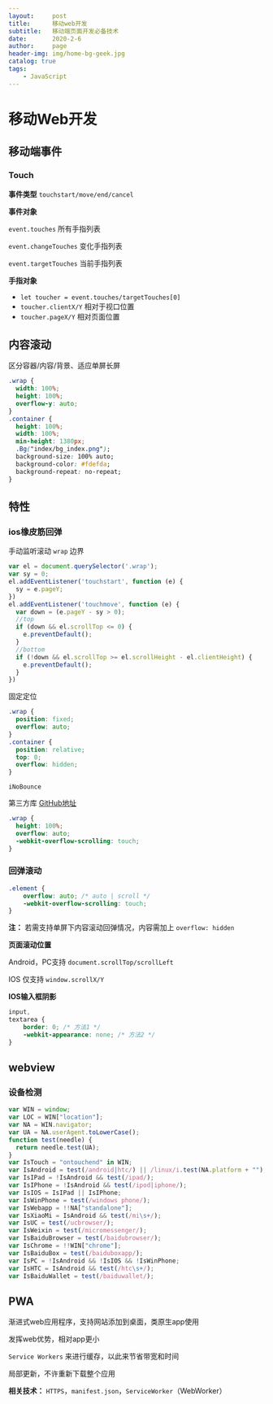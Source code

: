 ```yaml
---
layout:     post
title:      移动web开发
subtitle:   移动端页面开发必备技术
date:       2020-2-6
author:     page
header-img: img/home-bg-geek.jpg
catalog: true
tags:
    - JavaScript
---
```


# 移动Web开发

## 移动端事件

### Touch

**事件类型**
`touchstart/move/end/cancel`

**事件对象**

`event.touches` 所有手指列表

`event.changeTouches` 变化手指列表

`event.targetTouches` 当前手指列表

**手指对象**

- `let toucher = event.touches/targetTouches[0]`
- `toucher.clientX/Y` 相对于视口位置
- `toucher.pageX/Y` 相对页面位置 

## 内容滚动

区分容器/内容/背景、适应单屏长屏

```css
.wrap {
  width: 100%;
  height: 100%;
  overflow-y: auto;
}
.container {
  height: 100%;
  width: 100%;
  min-height: 1380px;
  .Bg("index/bg_index.png");
  background-size: 100% auto;
  background-color: #fdefda;
  background-repeat: no-repeat;
}
```

## 特性

### ios橡皮筋回弹

手动监听滚动 `wrap` 边界

```js
var el = document.querySelector('.wrap');
var sy = 0;
el.addEventListener('touchstart', function (e) {
  sy = e.pageY;
})
el.addEventListener('touchmove', function (e) {
  var down = (e.pageY - sy > 0);
  //top
  if (down && el.scrollTop <= 0) {
    e.preventDefault();
  }
  //bottom
  if (!down && el.scrollTop >= el.scrollHeight - el.clientHeight) {
    e.preventDefault();
  }
})
```

固定定位

```css
.wrap {
  position: fixed;
  overflow: auto;
}
.container {
  position: relative;
  top: 0;
  overflow: hidden;
}
```

`iNoBounce`

第三方库 [GitHub地址](https://github.com/lazd/iNoBounce)

```css
.wrap {
  height: 100%;
  overflow: auto;
  -webkit-overflow-scrolling: touch;
}
```

### 回弹滚动

```css
.element {
    overflow: auto; /* auto | scroll */
    -webkit-overflow-scrolling: touch;
}
```

**注：** 若需支持单屏下内容滚动回弹情况，内容需加上 `overflow: hidden`

**页面滚动位置**

Android，PC支持 `document.scrollTop/scrollLeft`

IOS 仅支持 `window.scrollX/Y`

**IOS输入框阴影**

```css
input,
textarea {
    border: 0; /* 方法1 */
    -webkit-appearance: none; /* 方法2 */
}
```

## webview

### 设备检测

```js
var WIN = window;
var LOC = WIN["location"];
var NA = WIN.navigator;
var UA = NA.userAgent.toLowerCase();
function test(needle) {
  return needle.test(UA);
}
var IsTouch = "ontouchend" in WIN;
var IsAndroid = test(/android|htc/) || /linux/i.test(NA.platform + "");
var IsIPad = !IsAndroid && test(/ipad/);
var IsIPhone = !IsAndroid && test(/ipod|iphone/);
var IsIOS = IsIPad || IsIPhone;
var IsWinPhone = test(/windows phone/);
var IsWebapp = !!NA["standalone"];
var IsXiaoMi = IsAndroid && test(/mi\s+/);
var IsUC = test(/ucbrowser/);
var IsWeixin = test(/micromessenger/);
var IsBaiduBrowser = test(/baidubrowser/);
var IsChrome = !!WIN["chrome"];
var IsBaiduBox = test(/baiduboxapp/);
var IsPC = !IsAndroid && !IsIOS && !IsWinPhone;
var IsHTC = IsAndroid && test(/htc\s+/);
var IsBaiduWallet = test(/baiduwallet/);
```

## PWA

渐进式web应用程序，支持网站添加到桌面，类原生app使用

发挥web优势，相对app更小

`Service Workers` 来进行缓存，以此来节省带宽和时间

局部更新，不许重新下载整个应用

**相关技术：** `HTTPS`，`manifest.json`，`ServiceWorker`（WebWorker）
